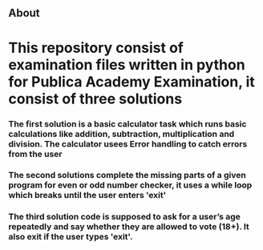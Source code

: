 ## About

# This repository consist of examination files written in python for Publica Academy Examination, it consist of three solutions 

### The first solution is a basic calculator task which runs basic calculations like addition, subtraction, multiplication and division. The calculator usees Error handling to catch errors from the user

### The second solutions complete the missing parts of a given program for even or odd number checker, it uses a while loop which breaks until the user enters 'exit'

### The third solution code is supposed to ask for a user’s age repeatedly and say whether they are allowed to vote (18+). It also exit if the user types 'exit'.

